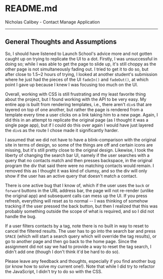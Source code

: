 # README.md
Nicholas Calibey - Contact Manage Application

---
## General Thoughts and Assumptions
So, I should have listened to Launch School's advice more and not gotten caught up on trying to replicate the UI to a dot. Firstly, I was unsuccessful in doing so; while I was able to get the page to slide up, it's still choppy as the other page is not simultaneously fading out. I tried to get it to do so, but after close to 1.5~2 hours of trying, I looked at another student's submission where he just had the pieces of the UI `fadeIn()` and `fadeOut()`, at which point I gave up because I knew I was focusing too much on the UI.

Overall, working with CSS is still frustrating and my least favorite thing about the project, but I found working with the API to be very easy. My entire app is built from rendering templates, i.e., there aren't `div`s that are layered on top of one another, but rather the page is rendered from a template every time a user clicks on a link taking him to a new page. Again, I did this in an attempt to replicate the original page (as I thought it was a single page app), but if I could do this over again I would have just layered the `div`s as the route I chose made it significantly harder.

I assumed that we did not have to have a blink-comparison with the original site in terms of design, so some of the things are off and certain icons are missing, but it's still pretty close to the original design. Likewise, I took the liberty of changing the search bar UI, namely if the user searches with a query that no contacts match and then presses backspace, in the original program the div that said there were no matching contacts would remain. I removed this as I thought it was kind of clumsy, and so the div will only show if the user has an active query that doesn't match a contact.

There is one active bug that I know of, which if the user uses the `back` or `forward` buttons in the URL address bar, the page will not re-render (unlike the original app) and subsequent calls can mess up the UI. If you press refresh, everything will reset as to normal -- I was thinking of somehow tracking if the user pressed the back button, but then I realized that this was probably something outside the scope of what is required, and so I did not handle the bug.

If a user filters contacts by a tag, note there is no built in way to reset to cancel the filtered results. The user has to go into the search bar and press `SPACE` (which will start a search query which will override the tag results), or go to another page and then go back to the home page. Since the assignment did not say we had to provide a way to reset the tag search, I didn't add one (though I don't think it'd be hard to do so).

Please leave any feedback and thoughts, especially if you find another bug (or know how to solve my current one!). Note that while I did try to refactor the JavaScript, I didn't try to do so with the CSS.
